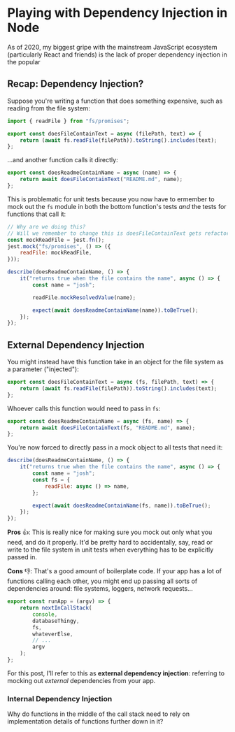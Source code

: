 # Playing with Dependency Injection in Node

As of 2020, my biggest gripe with the mainstream JavaScript ecosystem (particularly React and friends) is the lack of proper dependency injection in the popular

## Recap: Dependency Injection?

Suppose you're writing a function that does something expensive, such as reading from the file system:

```js
import { readFile } from "fs/promises";

export const doesFileContainText = async (filePath, text) => {
    return (await fs.readFile(filePath)).toString().includes(text);
};
```

...and another function calls it directly:

```js
export const doesReadmeContainName = async (name) => {
    return await doesFileContainText("README.md", name);
};
```

This is problematic for unit tests because you now have to ermember to mock out the `fs` module in both the bottom function's tests _and_ the tests for functions that call it:

```js
// Why are we doing this?
// Will we remember to change this is doesFileContainText gets refactored?
const mockReadFile = jest.fn();
jest.mock("fs/promises", () => ({
    readFile: mockReadFile,
}));

describe(doesReadmeContainName, () => {
    it("returns true when the file contains the name", async () => {
        const name = "josh";

        readFile.mockResolvedValue(name);

        expect(await doesReadmeContainName(name)).toBeTrue();
    });
});
```

## External Dependency Injection

You might instead have this function take in an object for the file system as a parameter ("injected"):

```js
export const doesFileContainText = async (fs, filePath, text) => {
    return (await fs.readFile(filePath)).toString().includes(text);
};
```

Whoever calls this function would need to pass in `fs`:

```js
export const doesReadmeContainName = async (fs, name) => {
    return await doesFileContainText(fs, "README.md", name);
};
```

You're now forced to directly pass in a mock object to all tests that need it:

```js
describe(doesReadmeContainName, () => {
    it("returns true when the file contains the name", async () => {
        const name = "josh";
        const fs = {
            readFile: async () => name,
        };

        expect(await doesReadmeContainName(fs, name)).toBeTrue();
    });
});
```

**Pros** 👍: This is really nice for making sure you mock out only what you need, and do it properly.
It'd be pretty hard to accidentally, say, read or write to the file system in unit tests when everything has to be explicitly passed in.

**Cons** 👎: That's a good amount of boilerplate code.
If your app has a lot of functions calling each other, you might end up passing all sorts of dependencies around: file systems, loggers, network requests...

```js
export const runApp = (argv) => {
    return nextInCallStack(
        console,
        databaseThingy,
        fs,
        whateverElse,
        // ...
        argv
    );
};
```

For this post, I'll refer to this as **external dependency injection**: referring to mocking out _external_ dependencies from your app.

### Internal Dependency Injection

Why do functions in the middle of the call stack need to rely on implementation details of functions further down in it?
